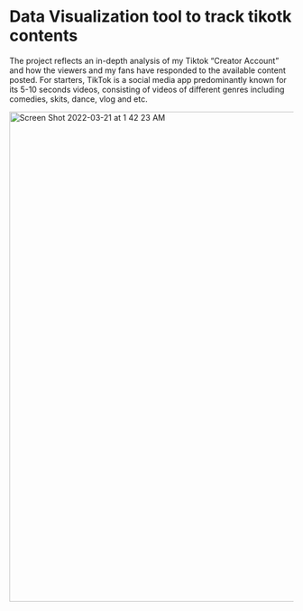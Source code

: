 # Data Visualization tool to track tikotk contents

The project reflects an in-depth analysis of my Tiktok “Creator Account” and how the viewers and my fans have responded to the available content posted. For starters, TikTok is a social media app predominantly known for its 5-10 seconds videos, consisting of videos of different genres including comedies, skits, dance, vlog and etc.

<img width="870" alt="Screen Shot 2022-03-21 at 1 42 23 AM" src="https://user-images.githubusercontent.com/76419338/159210393-f2d5fb2a-ca61-4af2-a6ac-34b8e7998fb2.png">
